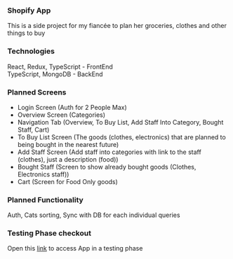 ### Shopify App

This is a side project for my fiancée to plan her groceries, clothes and other things to buy

### Technologies

React, Redux, TypeScript - FrontEnd <br>
TypeScript, MongoDB - BackEnd

### Planned Screens

<ul>
    <li>Login Screen (Auth for 2 People Max)</li> 
    <li>Overview Screen (Categories)</li>
    <li>Navigation Tab (Overview, To Buy List, Add Staff Into Category, Bought Staff, Cart)</li>
    <li>To Buy List Screen (The goods (clothes, electronics) that are planned to being bought in the nearest future)</li>
    <li>Add Staff Screen (Add staff into categories with link to the staff (clothes), just a description (food))</li>
    <li>Bought Staff (Screen to show already bought goods (Clothes, Electronics staff))</li>
    <li>Cart (Screen for Food Only goods)</li>
</ul>

### Planned Functionality

Auth, Cats sorting, Sync with DB for each individual queries

### Testing Phase checkout

Open this <a href="https://fuckyouitsnotreadyyetmotherfucker.com">link</a> to access App in a testing phase
